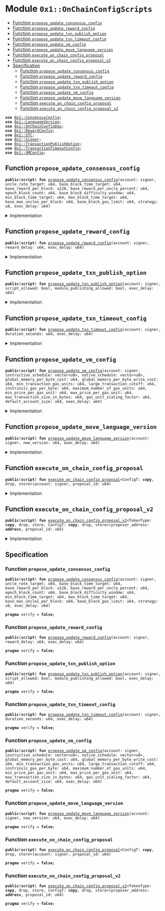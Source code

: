 
<a name="0x1_OnChainConfigScripts"></a>

# Module `0x1::OnChainConfigScripts`



-  [Function `propose_update_consensus_config`](#0x1_OnChainConfigScripts_propose_update_consensus_config)
-  [Function `propose_update_reward_config`](#0x1_OnChainConfigScripts_propose_update_reward_config)
-  [Function `propose_update_txn_publish_option`](#0x1_OnChainConfigScripts_propose_update_txn_publish_option)
-  [Function `propose_update_txn_timeout_config`](#0x1_OnChainConfigScripts_propose_update_txn_timeout_config)
-  [Function `propose_update_vm_config`](#0x1_OnChainConfigScripts_propose_update_vm_config)
-  [Function `propose_update_move_language_version`](#0x1_OnChainConfigScripts_propose_update_move_language_version)
-  [Function `execute_on_chain_config_proposal`](#0x1_OnChainConfigScripts_execute_on_chain_config_proposal)
-  [Function `execute_on_chain_config_proposal_v2`](#0x1_OnChainConfigScripts_execute_on_chain_config_proposal_v2)
-  [Specification](#@Specification_0)
    -  [Function `propose_update_consensus_config`](#@Specification_0_propose_update_consensus_config)
    -  [Function `propose_update_reward_config`](#@Specification_0_propose_update_reward_config)
    -  [Function `propose_update_txn_publish_option`](#@Specification_0_propose_update_txn_publish_option)
    -  [Function `propose_update_txn_timeout_config`](#@Specification_0_propose_update_txn_timeout_config)
    -  [Function `propose_update_vm_config`](#@Specification_0_propose_update_vm_config)
    -  [Function `propose_update_move_language_version`](#@Specification_0_propose_update_move_language_version)
    -  [Function `execute_on_chain_config_proposal`](#@Specification_0_execute_on_chain_config_proposal)
    -  [Function `execute_on_chain_config_proposal_v2`](#@Specification_0_execute_on_chain_config_proposal_v2)


<pre><code><b>use</b> <a href="ConsensusConfig.md#0x1_ConsensusConfig">0x1::ConsensusConfig</a>;
<b>use</b> <a href="LanguageVersion.md#0x1_LanguageVersion">0x1::LanguageVersion</a>;
<b>use</b> <a href="OnChainConfigDao.md#0x1_OnChainConfigDao">0x1::OnChainConfigDao</a>;
<b>use</b> <a href="RewardConfig.md#0x1_RewardConfig">0x1::RewardConfig</a>;
<b>use</b> <a href="STC.md#0x1_STC">0x1::STC</a>;
<b>use</b> <a href="Signer.md#0x1_Signer">0x1::Signer</a>;
<b>use</b> <a href="TransactionPublishOption.md#0x1_TransactionPublishOption">0x1::TransactionPublishOption</a>;
<b>use</b> <a href="TransactionTimeoutConfig.md#0x1_TransactionTimeoutConfig">0x1::TransactionTimeoutConfig</a>;
<b>use</b> <a href="VMConfig.md#0x1_VMConfig">0x1::VMConfig</a>;
</code></pre>



<a name="0x1_OnChainConfigScripts_propose_update_consensus_config"></a>

## Function `propose_update_consensus_config`



<pre><code><b>public</b>(<b>script</b>) <b>fun</b> <a href="OnChainConfigScripts.md#0x1_OnChainConfigScripts_propose_update_consensus_config">propose_update_consensus_config</a>(account: signer, uncle_rate_target: u64, base_block_time_target: u64, base_reward_per_block: u128, base_reward_per_uncle_percent: u64, epoch_block_count: u64, base_block_difficulty_window: u64, min_block_time_target: u64, max_block_time_target: u64, base_max_uncles_per_block: u64, base_block_gas_limit: u64, strategy: u8, exec_delay: u64)
</code></pre>



<details>
<summary>Implementation</summary>


<pre><code><b>public</b> ( <b>script</b> ) <b>fun</b> <a href="OnChainConfigScripts.md#0x1_OnChainConfigScripts_propose_update_consensus_config">propose_update_consensus_config</a>(account: signer,
                                                      uncle_rate_target: u64,
                                                      base_block_time_target: u64,
                                                      base_reward_per_block: u128,
                                                      base_reward_per_uncle_percent: u64,
                                                      epoch_block_count: u64,
                                                      base_block_difficulty_window: u64,
                                                      min_block_time_target: u64,
                                                      max_block_time_target: u64,
                                                      base_max_uncles_per_block: u64,
                                                      base_block_gas_limit: u64,
                                                      strategy: u8,
                                                      exec_delay: u64) {
    <b>let</b> consensus_config = <a href="ConsensusConfig.md#0x1_ConsensusConfig_new_consensus_config">ConsensusConfig::new_consensus_config</a>(uncle_rate_target,
        base_block_time_target,
        base_reward_per_block,
        base_reward_per_uncle_percent,
        epoch_block_count,
        base_block_difficulty_window,
        min_block_time_target,
        max_block_time_target,
        base_max_uncles_per_block,
        base_block_gas_limit,
        strategy);
    <a href="OnChainConfigDao.md#0x1_OnChainConfigDao_propose_update">OnChainConfigDao::propose_update</a>&lt;<a href="STC.md#0x1_STC_STC">STC::STC</a>, <a href="ConsensusConfig.md#0x1_ConsensusConfig_ConsensusConfig">ConsensusConfig::ConsensusConfig</a>&gt;(&account, consensus_config, exec_delay);
}
</code></pre>



</details>

<a name="0x1_OnChainConfigScripts_propose_update_reward_config"></a>

## Function `propose_update_reward_config`



<pre><code><b>public</b>(<b>script</b>) <b>fun</b> <a href="OnChainConfigScripts.md#0x1_OnChainConfigScripts_propose_update_reward_config">propose_update_reward_config</a>(account: signer, reward_delay: u64, exec_delay: u64)
</code></pre>



<details>
<summary>Implementation</summary>


<pre><code><b>public</b> ( <b>script</b> ) <b>fun</b> <a href="OnChainConfigScripts.md#0x1_OnChainConfigScripts_propose_update_reward_config">propose_update_reward_config</a>(account: signer,
                                                   reward_delay: u64,
                                                   exec_delay: u64) {
    <b>let</b> reward_config = <a href="RewardConfig.md#0x1_RewardConfig_new_reward_config">RewardConfig::new_reward_config</a>(reward_delay);
    <a href="OnChainConfigDao.md#0x1_OnChainConfigDao_propose_update">OnChainConfigDao::propose_update</a>&lt;<a href="STC.md#0x1_STC_STC">STC::STC</a>, <a href="RewardConfig.md#0x1_RewardConfig_RewardConfig">RewardConfig::RewardConfig</a>&gt;(&account, reward_config, exec_delay);
}
</code></pre>



</details>

<a name="0x1_OnChainConfigScripts_propose_update_txn_publish_option"></a>

## Function `propose_update_txn_publish_option`



<pre><code><b>public</b>(<b>script</b>) <b>fun</b> <a href="OnChainConfigScripts.md#0x1_OnChainConfigScripts_propose_update_txn_publish_option">propose_update_txn_publish_option</a>(account: signer, script_allowed: bool, module_publishing_allowed: bool, exec_delay: u64)
</code></pre>



<details>
<summary>Implementation</summary>


<pre><code><b>public</b> ( <b>script</b> ) <b>fun</b> <a href="OnChainConfigScripts.md#0x1_OnChainConfigScripts_propose_update_txn_publish_option">propose_update_txn_publish_option</a>(account: signer,
                                                        script_allowed: bool,
                                                        module_publishing_allowed: bool,
                                                        exec_delay: u64) {
    <b>let</b> txn_publish_option = <a href="TransactionPublishOption.md#0x1_TransactionPublishOption_new_transaction_publish_option">TransactionPublishOption::new_transaction_publish_option</a>(script_allowed, module_publishing_allowed);
    <a href="OnChainConfigDao.md#0x1_OnChainConfigDao_propose_update">OnChainConfigDao::propose_update</a>&lt;<a href="STC.md#0x1_STC_STC">STC::STC</a>, <a href="TransactionPublishOption.md#0x1_TransactionPublishOption_TransactionPublishOption">TransactionPublishOption::TransactionPublishOption</a>&gt;(&account, txn_publish_option, exec_delay);
}
</code></pre>



</details>

<a name="0x1_OnChainConfigScripts_propose_update_txn_timeout_config"></a>

## Function `propose_update_txn_timeout_config`



<pre><code><b>public</b>(<b>script</b>) <b>fun</b> <a href="OnChainConfigScripts.md#0x1_OnChainConfigScripts_propose_update_txn_timeout_config">propose_update_txn_timeout_config</a>(account: signer, duration_seconds: u64, exec_delay: u64)
</code></pre>



<details>
<summary>Implementation</summary>


<pre><code><b>public</b> ( <b>script</b> ) <b>fun</b> <a href="OnChainConfigScripts.md#0x1_OnChainConfigScripts_propose_update_txn_timeout_config">propose_update_txn_timeout_config</a>(account: signer,
                                                        duration_seconds: u64,
                                                        exec_delay: u64) {
    <b>let</b> txn_timeout_config = <a href="TransactionTimeoutConfig.md#0x1_TransactionTimeoutConfig_new_transaction_timeout_config">TransactionTimeoutConfig::new_transaction_timeout_config</a>(duration_seconds);
    <a href="OnChainConfigDao.md#0x1_OnChainConfigDao_propose_update">OnChainConfigDao::propose_update</a>&lt;<a href="STC.md#0x1_STC_STC">STC::STC</a>, <a href="TransactionTimeoutConfig.md#0x1_TransactionTimeoutConfig_TransactionTimeoutConfig">TransactionTimeoutConfig::TransactionTimeoutConfig</a>&gt;(&account, txn_timeout_config, exec_delay);
}
</code></pre>



</details>

<a name="0x1_OnChainConfigScripts_propose_update_vm_config"></a>

## Function `propose_update_vm_config`



<pre><code><b>public</b>(<b>script</b>) <b>fun</b> <a href="OnChainConfigScripts.md#0x1_OnChainConfigScripts_propose_update_vm_config">propose_update_vm_config</a>(account: signer, instruction_schedule: vector&lt;u8&gt;, native_schedule: vector&lt;u8&gt;, global_memory_per_byte_cost: u64, global_memory_per_byte_write_cost: u64, min_transaction_gas_units: u64, large_transaction_cutoff: u64, instrinsic_gas_per_byte: u64, maximum_number_of_gas_units: u64, min_price_per_gas_unit: u64, max_price_per_gas_unit: u64, max_transaction_size_in_bytes: u64, gas_unit_scaling_factor: u64, default_account_size: u64, exec_delay: u64)
</code></pre>



<details>
<summary>Implementation</summary>


<pre><code><b>public</b> ( <b>script</b> ) <b>fun</b> <a href="OnChainConfigScripts.md#0x1_OnChainConfigScripts_propose_update_vm_config">propose_update_vm_config</a>(account: signer,
                                               instruction_schedule: vector&lt;u8&gt;,
                                               native_schedule: vector&lt;u8&gt;,
                                               global_memory_per_byte_cost: u64,
                                               global_memory_per_byte_write_cost: u64,
                                               min_transaction_gas_units: u64,
                                               large_transaction_cutoff: u64,
                                               instrinsic_gas_per_byte: u64,
                                               maximum_number_of_gas_units: u64,
                                               min_price_per_gas_unit: u64,
                                               max_price_per_gas_unit: u64,
                                               max_transaction_size_in_bytes: u64,
                                               gas_unit_scaling_factor: u64,
                                               default_account_size: u64,
                                               exec_delay: u64, ) {
    <b>let</b> vm_config = <a href="VMConfig.md#0x1_VMConfig_new_vm_config">VMConfig::new_vm_config</a>(instruction_schedule,
        native_schedule,
        global_memory_per_byte_cost,
        global_memory_per_byte_write_cost,
        min_transaction_gas_units,
        large_transaction_cutoff,
        instrinsic_gas_per_byte,
        maximum_number_of_gas_units,
        min_price_per_gas_unit,
        max_price_per_gas_unit,
        max_transaction_size_in_bytes,
        gas_unit_scaling_factor,
        default_account_size);
    <a href="OnChainConfigDao.md#0x1_OnChainConfigDao_propose_update">OnChainConfigDao::propose_update</a>&lt;<a href="STC.md#0x1_STC_STC">STC::STC</a>, <a href="VMConfig.md#0x1_VMConfig_VMConfig">VMConfig::VMConfig</a>&gt;(&account, vm_config, exec_delay);
}
</code></pre>



</details>

<a name="0x1_OnChainConfigScripts_propose_update_move_language_version"></a>

## Function `propose_update_move_language_version`



<pre><code><b>public</b>(<b>script</b>) <b>fun</b> <a href="OnChainConfigScripts.md#0x1_OnChainConfigScripts_propose_update_move_language_version">propose_update_move_language_version</a>(account: signer, new_version: u64, exec_delay: u64)
</code></pre>



<details>
<summary>Implementation</summary>


<pre><code><b>public</b>(<b>script</b>) <b>fun</b> <a href="OnChainConfigScripts.md#0x1_OnChainConfigScripts_propose_update_move_language_version">propose_update_move_language_version</a>(account: signer, new_version: u64, exec_delay: u64) {
    <b>let</b> lang_version = <a href="LanguageVersion.md#0x1_LanguageVersion_new">LanguageVersion::new</a>(new_version);
    <a href="OnChainConfigDao.md#0x1_OnChainConfigDao_propose_update">OnChainConfigDao::propose_update</a>&lt;<a href="STC.md#0x1_STC_STC">STC::STC</a>, <a href="LanguageVersion.md#0x1_LanguageVersion_LanguageVersion">LanguageVersion::LanguageVersion</a>&gt;(&account, lang_version, exec_delay);
}
</code></pre>



</details>

<a name="0x1_OnChainConfigScripts_execute_on_chain_config_proposal"></a>

## Function `execute_on_chain_config_proposal`



<pre><code><b>public</b>(<b>script</b>) <b>fun</b> <a href="OnChainConfigScripts.md#0x1_OnChainConfigScripts_execute_on_chain_config_proposal">execute_on_chain_config_proposal</a>&lt;ConfigT: <b>copy</b>, drop, store&gt;(account: signer, proposal_id: u64)
</code></pre>



<details>
<summary>Implementation</summary>


<pre><code><b>public</b> ( <b>script</b> ) <b>fun</b> <a href="OnChainConfigScripts.md#0x1_OnChainConfigScripts_execute_on_chain_config_proposal">execute_on_chain_config_proposal</a>&lt;ConfigT: <b>copy</b> + drop + store&gt;(account: signer, proposal_id: u64) {
    <a href="OnChainConfigDao.md#0x1_OnChainConfigDao_execute">OnChainConfigDao::execute</a>&lt;<a href="STC.md#0x1_STC_STC">STC::STC</a>, ConfigT&gt;(<a href="Signer.md#0x1_Signer_address_of">Signer::address_of</a>(&account), proposal_id);
}
</code></pre>



</details>

<a name="0x1_OnChainConfigScripts_execute_on_chain_config_proposal_v2"></a>

## Function `execute_on_chain_config_proposal_v2`



<pre><code><b>public</b>(<b>script</b>) <b>fun</b> <a href="OnChainConfigScripts.md#0x1_OnChainConfigScripts_execute_on_chain_config_proposal_v2">execute_on_chain_config_proposal_v2</a>&lt;TokenType: <b>copy</b>, drop, store, ConfigT: <b>copy</b>, drop, store&gt;(proposer_address: <b>address</b>, proposal_id: u64)
</code></pre>



<details>
<summary>Implementation</summary>


<pre><code><b>public</b>(<b>script</b>) <b>fun</b> <a href="OnChainConfigScripts.md#0x1_OnChainConfigScripts_execute_on_chain_config_proposal_v2">execute_on_chain_config_proposal_v2</a>&lt;TokenType: <b>copy</b> + drop + store, ConfigT: <b>copy</b> + drop + store&gt;(proposer_address: <b>address</b>, proposal_id: u64) {
    <a href="OnChainConfigDao.md#0x1_OnChainConfigDao_execute">OnChainConfigDao::execute</a>&lt;TokenType, ConfigT&gt;(proposer_address, proposal_id);
}
</code></pre>



</details>

<a name="@Specification_0"></a>

## Specification


<a name="@Specification_0_propose_update_consensus_config"></a>

### Function `propose_update_consensus_config`


<pre><code><b>public</b>(<b>script</b>) <b>fun</b> <a href="OnChainConfigScripts.md#0x1_OnChainConfigScripts_propose_update_consensus_config">propose_update_consensus_config</a>(account: signer, uncle_rate_target: u64, base_block_time_target: u64, base_reward_per_block: u128, base_reward_per_uncle_percent: u64, epoch_block_count: u64, base_block_difficulty_window: u64, min_block_time_target: u64, max_block_time_target: u64, base_max_uncles_per_block: u64, base_block_gas_limit: u64, strategy: u8, exec_delay: u64)
</code></pre>




<pre><code><b>pragma</b> verify = <b>false</b>;
</code></pre>



<a name="@Specification_0_propose_update_reward_config"></a>

### Function `propose_update_reward_config`


<pre><code><b>public</b>(<b>script</b>) <b>fun</b> <a href="OnChainConfigScripts.md#0x1_OnChainConfigScripts_propose_update_reward_config">propose_update_reward_config</a>(account: signer, reward_delay: u64, exec_delay: u64)
</code></pre>




<pre><code><b>pragma</b> verify = <b>false</b>;
</code></pre>



<a name="@Specification_0_propose_update_txn_publish_option"></a>

### Function `propose_update_txn_publish_option`


<pre><code><b>public</b>(<b>script</b>) <b>fun</b> <a href="OnChainConfigScripts.md#0x1_OnChainConfigScripts_propose_update_txn_publish_option">propose_update_txn_publish_option</a>(account: signer, script_allowed: bool, module_publishing_allowed: bool, exec_delay: u64)
</code></pre>




<pre><code><b>pragma</b> verify = <b>false</b>;
</code></pre>



<a name="@Specification_0_propose_update_txn_timeout_config"></a>

### Function `propose_update_txn_timeout_config`


<pre><code><b>public</b>(<b>script</b>) <b>fun</b> <a href="OnChainConfigScripts.md#0x1_OnChainConfigScripts_propose_update_txn_timeout_config">propose_update_txn_timeout_config</a>(account: signer, duration_seconds: u64, exec_delay: u64)
</code></pre>




<pre><code><b>pragma</b> verify = <b>false</b>;
</code></pre>



<a name="@Specification_0_propose_update_vm_config"></a>

### Function `propose_update_vm_config`


<pre><code><b>public</b>(<b>script</b>) <b>fun</b> <a href="OnChainConfigScripts.md#0x1_OnChainConfigScripts_propose_update_vm_config">propose_update_vm_config</a>(account: signer, instruction_schedule: vector&lt;u8&gt;, native_schedule: vector&lt;u8&gt;, global_memory_per_byte_cost: u64, global_memory_per_byte_write_cost: u64, min_transaction_gas_units: u64, large_transaction_cutoff: u64, instrinsic_gas_per_byte: u64, maximum_number_of_gas_units: u64, min_price_per_gas_unit: u64, max_price_per_gas_unit: u64, max_transaction_size_in_bytes: u64, gas_unit_scaling_factor: u64, default_account_size: u64, exec_delay: u64)
</code></pre>




<pre><code><b>pragma</b> verify = <b>false</b>;
</code></pre>



<a name="@Specification_0_propose_update_move_language_version"></a>

### Function `propose_update_move_language_version`


<pre><code><b>public</b>(<b>script</b>) <b>fun</b> <a href="OnChainConfigScripts.md#0x1_OnChainConfigScripts_propose_update_move_language_version">propose_update_move_language_version</a>(account: signer, new_version: u64, exec_delay: u64)
</code></pre>




<pre><code><b>pragma</b> verify = <b>false</b>;
</code></pre>



<a name="@Specification_0_execute_on_chain_config_proposal"></a>

### Function `execute_on_chain_config_proposal`


<pre><code><b>public</b>(<b>script</b>) <b>fun</b> <a href="OnChainConfigScripts.md#0x1_OnChainConfigScripts_execute_on_chain_config_proposal">execute_on_chain_config_proposal</a>&lt;ConfigT: <b>copy</b>, drop, store&gt;(account: signer, proposal_id: u64)
</code></pre>




<pre><code><b>pragma</b> verify = <b>false</b>;
</code></pre>



<a name="@Specification_0_execute_on_chain_config_proposal_v2"></a>

### Function `execute_on_chain_config_proposal_v2`


<pre><code><b>public</b>(<b>script</b>) <b>fun</b> <a href="OnChainConfigScripts.md#0x1_OnChainConfigScripts_execute_on_chain_config_proposal_v2">execute_on_chain_config_proposal_v2</a>&lt;TokenType: <b>copy</b>, drop, store, ConfigT: <b>copy</b>, drop, store&gt;(proposer_address: <b>address</b>, proposal_id: u64)
</code></pre>




<pre><code><b>pragma</b> verify = <b>false</b>;
</code></pre>
